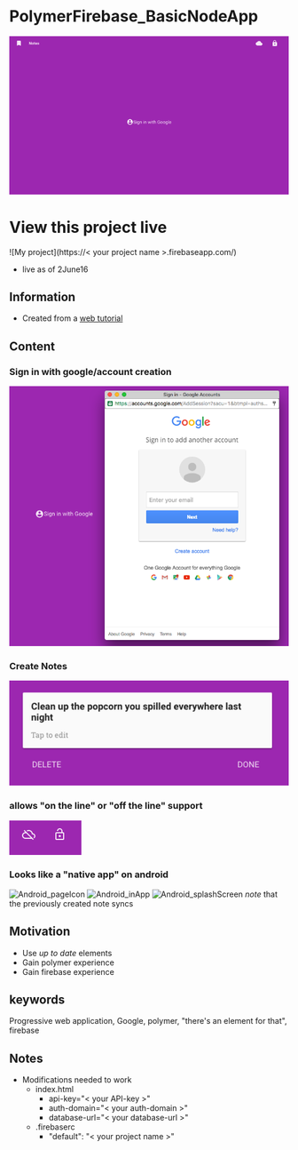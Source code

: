 # PolymerFirebase_BasicNodeApp
![homePageScreenShot](md_img/homePageScreenShot.png)

# View this project live
![My project](https://< your project name >.firebaseapp.com/)
* live as of 2June16

## Information
* Created from a [web tutorial](https://codelabs.developers.google.com/codelabs/polymer-firebase-pwa/index.html?index=..%2F..%2Fio2016#0)

## Content
### Sign in with google/account creation
![googleSignin](md_img/googleSignin.png)

### Create Notes
![noteExample](md_img/noteExample.png)

### allows "on the line" or "off the line" support
![offline](md_img/offline.png)

### Looks like a "native app" on android
![Android_pageIcon](public/md_img/Android_pageIcon.png)
![Android_inApp](public/md_img/Android_inApp.png)
![Android_splashScreen](public/md_img/Android_splashScreen.png)
*note* that the previously created note syncs


## Motivation
* Use *up to date* elements
* Gain polymer experience
* Gain firebase experience

## keywords
Progressive web application, Google, polymer, "there's an element for that", firebase

## Notes
* Modifications needed to work
  * index.html
    * api-key="< your API-key >"
    * auth-domain="< your auth-domain >"
    * database-url="< your database-url >"
  * .firebaserc
    * "default": "< your project name >"
